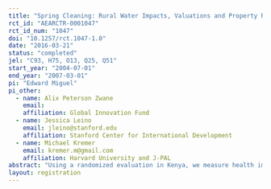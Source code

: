 ```yaml
---
title: "Spring Cleaning: Rural Water Impacts, Valuations and Property Rights Institutions "
rct_id: "AEARCTR-0001047"
rct_id_num: "1047"
doi: "10.1257/rct.1047-1.0"
date: "2016-03-21"
status: "completed"
jel: "C93, H75, O13, Q25, Q51"
start_year: "2004-07-01"
end_year: "2007-03-01"
pi: "Edward Miguel"
pi_other:
  - name: Alix Peterson Zwane
    email: 
    affiliation: Global Innovation Fund
  - name: Jessica Leino
    email: jleino@stanford.edu
    affiliation: Stanford Center for International Development
  - name: Michael Kremer
    email: kremer.m@gmail.com
    affiliation: Harvard University and J-PAL
abstract: "Using a randomized evaluation in Kenya, we measure health impacts of spring protection, an investment that improves source water quality. We also estimate households’ valuation of spring protection and simulate the welfare impacts of alternatives to the current system of common property rights in water, which limits incentives for private investment. Spring infrastructure investments reduce fecal contamination by 66%, but household water quality improves less, due to recontamination. Child diarrhea falls by one quarter. Travel-cost based revealed preference estimates of households’ valuations are much smaller than both stated preference valuations and health planners’ valuations, and are consistent with models in which the demand for health is highly income elastic. We estimate that private property norms would generate little additional investment while imposing large static costs due to above-marginal-cost pricing, private property would function better at higher income levels or under water scarcity, and alternative institutions could yield Pareto improvements."
layout: registration
---
```



